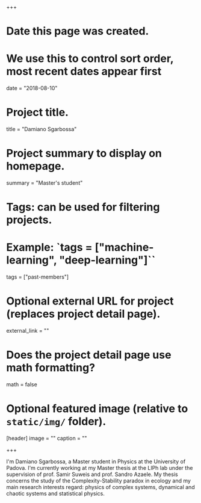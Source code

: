 +++
# Date this page was created.
# We use this to control sort order, most recent dates appear first
date = "2018-08-10"

# Project title.
title = "Damiano Sgarbossa"

# Project summary to display on homepage.
summary = "Master's student"

# Tags: can be used for filtering projects.
# Example: `tags = ["machine-learning", "deep-learning"]``
tags = ["past-members"]

# Optional external URL for project (replaces project detail page).
external_link = ""

# Does the project detail page use math formatting?
math = false

# Optional featured image (relative to `static/img/` folder).
[header]
image = ""
caption = ""

+++

I'm Damiano Sgarbossa, a Master student in Physics at the University of Padova. I'm currently working at my Master thesis at the LIPh lab under the supervision of prof. Samir Suweis and prof. Sandro Azaele.
My thesis concerns the study of the Complexity-Stability paradox in ecology and my main research interests regard: physics of complex systems, dynamical and chaotic systems and statistical physics.
